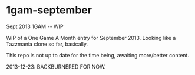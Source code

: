 1gam-september
==============

Sept 2013 1GAM  -- WIP
 
 
 WIP of a One Game A Month entry for September 2013. Looking like a Tazzmania clone so far, basically.
 
 This repo is not up to date for the time being, awaiting more/better content.


2013-12-23: BACKBURNERED FOR NOW.
